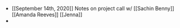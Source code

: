 - [[September 14th, 2020]] Notes on project call w/ [[Sachin Benny]] [[Amanda Reeves]] [[Jenna]]
- 
